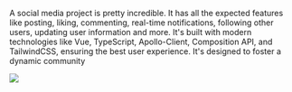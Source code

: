 A social media project is pretty incredible. It has all the expected features like posting, liking, commenting, real-time notifications, following other users, updating user information and more. It's built with modern technologies like Vue, TypeScript, Apollo-Client, Composition API, and TailwindCSS, ensuring the best user experience. It's designed to foster a dynamic community

<img src="https://res.cloudinary.com/dwsywslp7/image/upload/v1674035124/instagram-clone/g7ebvklbfrsh8znpbnah.png"/>


